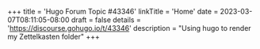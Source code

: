 +++
title = 'Hugo Forum Topic #43346'
linkTitle = 'Home'
date = 2023-03-07T08:11:05-08:00
draft = false
details = 'https://discourse.gohugo.io/t/43346'
description = "Using hugo to render my Zettelkasten folder"
+++
